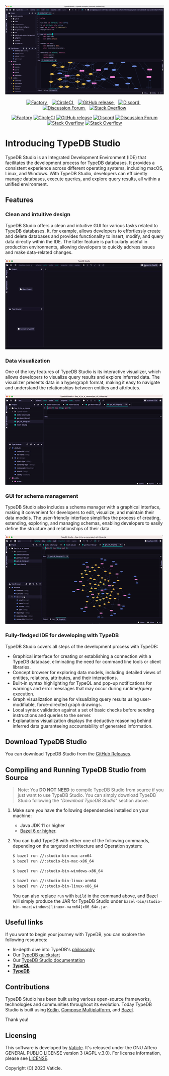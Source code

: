 [![TypeDB Studio](./docs/images/studio_full_1.png)](./docs/images/studio_full_1.png)

<div align="center">
  <a href="https://factory.vaticle.com/vaticle/typedb-studio">
    <img alt="Factory" src="https://factory.vaticle.com/api/status/vaticle/typedb-studio/badge.svg"/>
  </a>
  &ensp;
  <a href="https://circleci.com/gh/vaticle/typedb-studio/tree/master">
    <img alt="CircleCI" src="https://circleci.com/gh/vaticle/typedb-studio/tree/master.svg?style=shield"/>
  </a>
  &ensp;
  <a href="https://github.com/vaticle/typedb-studio/releases/latest">
    <img alt="GitHub release" src="https://img.shields.io/github/release/vaticle/typedb-studio.svg">
  </a>
  &ensp;
  <a href="https://vaticle.com/discord">
    <img alt="Discord" src="https://img.shields.io/discord/665254494820368395?color=7389D8&label=chat&logo=discord&logoColor=ffffff" />
  </a>
  &ensp;
  <a href="https://forum.vaticle.com">
    <img alt="Discussion Forum" src="https://img.shields.io/badge/discourse-forum-blue.svg" />
  </a>
  &ensp;
  <a href="https://stackoverflow.com/questions/tagged/typedb">
    <img alt="Stack Overflow" src="https://img.shields.io/badge/stackoverflow-typedb-796de3.svg">
  </a>
</div>

<div align="center">

[![Factory](https://factory.vaticle.com/api/status/vaticle/typedb/badge.svg)](https://factory.vaticle.com/vaticle/typedb)
[![CircleCI](https://circleci.com/gh/vaticle/typedb/tree/master.svg?style=shield)](https://circleci.com/gh/vaticle/typedb/tree/master)
[![GitHub release](https://img.shields.io/github/release/vaticle/typedb.svg)](https://github.com/vaticle/typedb/releases/latest)
[![Discord](https://img.shields.io/discord/665254494820368395?color=7389D8&label=chat&logo=discord&logoColor=ffffff)](https://typedb.com/discord)
[![Discussion Forum](https://img.shields.io/badge/discourse-forum-blue.svg)](https://forum.typedb.com)
[![Stack Overflow](https://img.shields.io/badge/stackoverflow-typedb-796de3.svg)](https://stackoverflow.com/questions/tagged/typedb)
[![Stack Overflow](https://img.shields.io/badge/stackoverflow-typeql-3dce8c.svg)](https://stackoverflow.com/questions/tagged/typeql)

</div>

# Introducing TypeDB Studio

TypeDB Studio is an Integrated Development Environment (IDE)
that facilitates the development process for TypeDB databases.
It provides a consistent experience across different operating systems, including macOS, Linux, and Windows.
With TypeDB Studio, developers can efficiently manage databases, execute queries,
and explore query results, all within a unified environment.

## Features

### Clean and intuitive design

TypeDB Studio offers a clean and intuitive GUI for various tasks related to TypeDB databases.
It, for example, allows developers to effortlessly create and delete databases and provides functionality to insert, 
modify, and query data directly within the IDE.
The latter feature is particularly useful in production environments, 
allowing developers to quickly address issues and make data-related changes.

[![Manage Database Schemas](./docs/images/create.gif)](./docs/images/create.gif)

### Data visualization

One of the key features of TypeDB Studio is its interactive visualizer, 
which allows developers to visualize query results and explore inferred data.
The visualizer presents data in a hypergraph format,
making it easy to navigate and understand the relationships between entities and attributes.

[![Graph Visualisation](./docs/images/query.gif)](./docs/images/query.gif)

### GUI for schema management

TypeDB Studio also includes a schema manager with a graphical interface,
making it convenient for developers to edit, visualize, and maintain their data models.
The user-friendly interface simplifies the process of creating, extending, exploring, and managing schemas,
enabling developers to easily define the structure and relationships of their data.

[![Graph Visualisation](./docs/images/edit.gif)](./docs/images/edit.gif)

### Fully-fledged IDE for developing with TypeDB

TypeDB Studio covers all steps of the development process with TypeDB:

- Graphical interface for creating or establishing a connection with a TypeDB database, eliminating the need for command line tools or client libraries.
- Concept browser for exploring data models, including detailed views of entities, relations, attributes, and their interactions.
- Built-in syntax highlighting for TypeQL and pop-up notifications for warnings and error messages that may occur during runtime/query execution.
- Graph visualization engine for visualizing query results using user-modifiable, force-directed graph drawings.
- Local syntax validation against a set of basic checks before sending instructions and queries to the server.
- Explanations visualization displays the deductive reasoning behind inferred data guaranteeing accountability of generated information.

## Download TypeDB Studio

You can download TypeDB Studio from the [GitHub Releases](https://github.com/vaticle/typedb-studio/releases).

## Compiling and Running TypeDB Studio from Source

> Note: You **DO NOT NEED** to compile TypeDB Studio from source if you just want to use TypeDB Studio. You can
> simply download TypeDB Studio following the _"Download TypeDB Studio"_ section above.

1. Make sure you have the following dependencies installed on your machine:
    - Java JDK 11 or higher
    - [Bazel 6 or higher](https://bazel.build/install).
 
2. You can build TypeDB with either one of the following commands, depending on the targeted architecture and 
   Operation system: 
   ```sh
   $ bazel run //:studio-bin-mac-arm64
   $ bazel run //:studio-bin-mac-x86_64
   ```
   ```sh
   $ bazel run //:studio-bin-windows-x86_64
   ```
   ```sh
   $ bazel run //:studio-bin-linux-arm64
   $ bazel run //:studio-bin-linux-x86_64
   ```
   You can also replace `run` with `build` in the command above, and Bazel will simply produce the JAR for TypeDB Studio
   under `bazel-bin/studio-bin-<mac|windows|linux>-<arm64|x86_64>.jar`.

## Useful links

If you want to begin your journey with TypeDB, you can explore the following resources:

* In-depth dive into TypeDB's [philosophy](https://typedb.com/philosophy)
* Our [TypeDB quickstart](https://typedb.com/docs/typedb/2.x/quickstart-guide)
* Our [TypeDB Studio documentation](https://typedb.com/docs/clients/2.x/studio)
* **[TypeQL](https://github.com/vaticle/typeql)**
* **[TypeDB](https://github.com/vaticle/typedb)**

## Contributions

TypeDB Studio has been built using various open-source frameworks, technologies and communities throughout its 
evolution. Today TypeDB Studio is built
using [Kotlin](https://kotlinlang.org),
[Compose Multiplatform](https://github.com/JetBrains/compose-jb),
and [Bazel](https://bazel.build).

Thank you!

## Licensing

This software is developed by [Vaticle](https://typedb.com/). 
It's released under the GNU Affero GENERAL PUBLIC LICENSE version 3 (AGPL v.3.0). 
For license information, please see [LICENSE](https://github.com/vaticle/typedb-studio/blob/master/LICENSE). 

Copyright (C) 2023 Vaticle.

